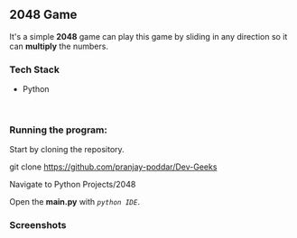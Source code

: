 ## 2048 Game

It's a simple **2048** game can play this game by sliding in any direction so it can **multiply** the numbers.


### Tech Stack 

- Python

<br>

### Running the program:

Start by cloning the repository.

git clone https://github.com/pranjay-poddar/Dev-Geeks

Navigate to Python Projects/2048

Open the **main.py** with *`python IDE`*.

### Screenshots


